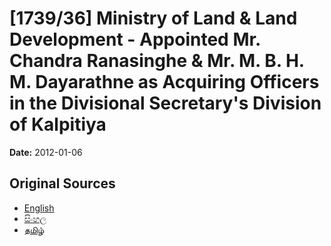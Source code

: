 # [1739/36] Ministry of Land & Land Development - Appointed Mr. Chandra Ranasinghe & Mr. M. B. H. M. Dayarathne as Acquiring Officers in the Divisional Secretary's Division of Kalpitiya

**Date:** 2012-01-06

## Original Sources

- [English](https://documents.gov.lk/view/extra-gazettes/2012/1/1739-36_E.pdf)
- [සිංහල](https://documents.gov.lk/view/extra-gazettes/2012/1/1739-36_S.pdf)
- [தமிழ்](https://documents.gov.lk/view/extra-gazettes/2012/1/1739-36_T.pdf)
